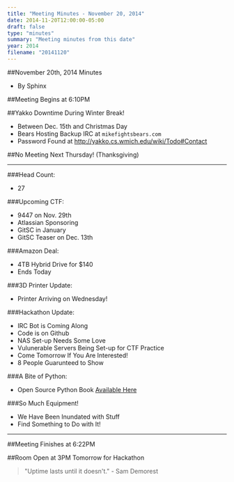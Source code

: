 ```yaml
---
title: "Meeting Minutes - November 20, 2014"
date: 2014-11-20T12:00:00-05:00
draft: false
type: "minutes"
summary: "Meeting minutes from this date"
year: 2014
filename: "20141120"
---
```


##November 20th, 2014 Minutes
* By Sphinx

##Meeting Begins at 6:10PM

##Yakko Downtime During Winter Break!
* Between Dec. 15th and Christmas Day
* Bears Hosting Backup IRC at `mikefightsbears.com`
* Password Found at http://yakko.cs.wmich.edu/wiki/Todo#Contact

##No Meeting Next Thursday! (Thanksgiving)

- - -

###Head Count:
* 27

###Upcoming CTF:
* 9447 on Nov. 29th
* Atlassian Sponsoring
* GitSC in January
* GitSC Teaser on Dec. 13th

###Amazon Deal:
* 4TB Hybrid Drive for $140
* Ends Today

###3D Printer Update:
* Printer Arriving on Wednesday!

###Hackathon Update:
* IRC Bot is Coming Along
* Code is on Github
* NAS Set-up Needs Some Love
* Vulunerable Servers Being Set-up for CTF Practice
* Come Tomorrow If You Are Interested!
* 8 People Guarunteed to Show

###A Bite of Python:
* Open Source Python Book [Available Here](http://www.swaroopch.com/notes/python)

###So Much Equipment!
* We Have Been Inundated with Stuff
* Find Something to Do with It!

- - -

##Meeting Finishes at 6:22PM

##Room Open at 3PM Tomorrow for Hackathon

> "Uptime lasts until it doesn't." - Sam Demorest
